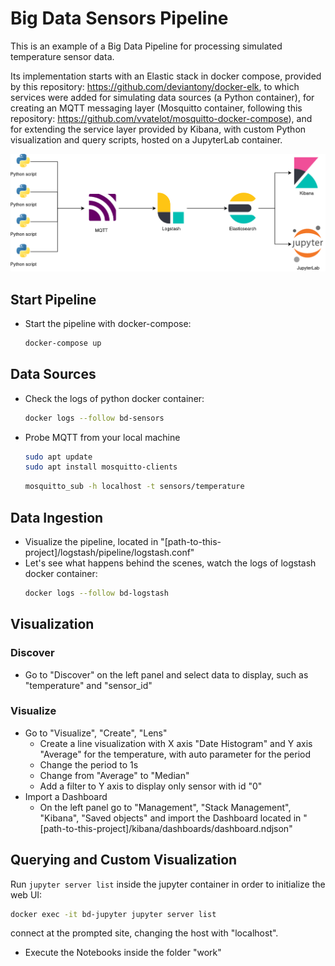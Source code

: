 # Big Data Sensors Pipeline
This is an example of a Big Data Pipeline for processing simulated temperature sensor data.

Its implementation starts with an Elastic stack in docker compose, provided by this repository: https://github.com/deviantony/docker-elk, to which services were added for simulating data sources (a Python container), for creating an MQTT messaging layer (Mosquitto container, following this repository: https://github.com/vvatelot/mosquitto-docker-compose), and for extending the service layer provided by Kibana, with custom Python visualization and query scripts, hosted on a JupyterLab container.

![Alt text](img/pipeline.png "Pipeline")

## Start Pipeline
- Start the pipeline with docker-compose:
    ```bash
    docker-compose up
    ```

## Data Sources
- Check the logs of python docker container:
    ```bash
    docker logs --follow bd-sensors
    ```
- Probe MQTT from your local machine
    ```bash
    sudo apt update
    sudo apt install mosquitto-clients
    ```
    ```bash
    mosquitto_sub -h localhost -t sensors/temperature
    ```

## Data Ingestion
- Visualize the pipeline, located in "[path-to-this-project]/logstash/pipeline/logstash.conf"
- Let's see what happens behind the scenes, watch the logs of logstash docker container:
    ```bash
    docker logs --follow bd-logstash
    ```

## Visualization
### Discover
- Go to "Discover" on the left panel and select data to display, such as "temperature" and "sensor_id"

### Visualize
- Go to "Visualize", "Create", "Lens"
    - Create a line visualization with X axis "Date Histogram" and Y axis "Average" for the temperature, with auto parameter for the period
    - Change the period to 1s
    - Change from "Average" to "Median"
    - Add a filter to Y axis to display only sensor with id "0"
- Import a Dashboard
    - On the left panel go to "Management", "Stack Management", "Kibana", "Saved objects" and import the Dashboard located in "[path-to-this-project]/kibana/dashboards/dashboard.ndjson"

## Querying and Custom Visualization
Run ```jupyter server list``` inside the jupyter container in order to initialize the web UI:
```bash
docker exec -it bd-jupyter jupyter server list
```
connect at the prompted site, changing the host with "localhost".
- Execute the Notebooks inside the folder "work"